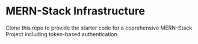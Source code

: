 # MERN-Stack Infrastructure

Clone this repo to provide the starter code for a coprehensive MERN-Stack Project including token-based authentication